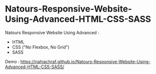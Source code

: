 # Natours-Responsive-Website-Using-Advanced-HTML-CSS-SASS

Natours Responsive Website Using Advanced :

- HTML 
- CSS ("No Flexbox, No Grid")
- SASS

Demo : https://riahiachraf.github.io/Natours-Responsive-Website-Using-Advanced-HTML-CSS-SASS/

